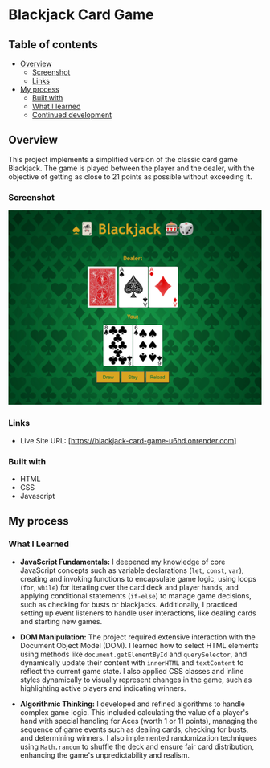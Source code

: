 # Blackjack Card Game

## Table of contents

- [Overview](#overview)
  - [Screenshot](#screenshot)
  - [Links](#links)
- [My process](#my-process)
  - [Built with](#built-with)
  - [What I learned](#what-i-learned)
  - [Continued development](#continued-development)

## Overview

This project implements a simplified version of the classic card game Blackjack. The game is played between the player and the dealer, with the objective of getting as close to 21 points as possible without exceeding it.

### Screenshot

![image](screenshot.png)

### Links

- Live Site URL: [https://blackjack-card-game-u6hd.onrender.com]

### Built with

- HTML
- CSS
- Javascript

## My process

### What I Learned

- **JavaScript Fundamentals:** I deepened my knowledge of core JavaScript concepts such as variable declarations (`let`, `const`, `var`), creating and invoking functions to encapsulate game logic, using loops (`for`, `while`) for iterating over the card deck and player hands, and applying conditional statements (`if-else`) to manage game decisions, such as checking for busts or blackjacks. Additionally, I practiced setting up event listeners to handle user interactions, like dealing cards and starting new games.

- **DOM Manipulation:** The project required extensive interaction with the Document Object Model (DOM). I learned how to select HTML elements using methods like `document.getElementById` and `querySelector`, and dynamically update their content with `innerHTML` and `textContent` to reflect the current game state. I also applied CSS classes and inline styles dynamically to visually represent changes in the game, such as highlighting active players and indicating winners.

- **Algorithmic Thinking:** I developed and refined algorithms to handle complex game logic. This included calculating the value of a player's hand with special handling for Aces (worth 1 or 11 points), managing the sequence of game events such as dealing cards, checking for busts, and determining winners. I also implemented randomization techniques using `Math.random` to shuffle the deck and ensure fair card distribution, enhancing the game's unpredictability and realism.
